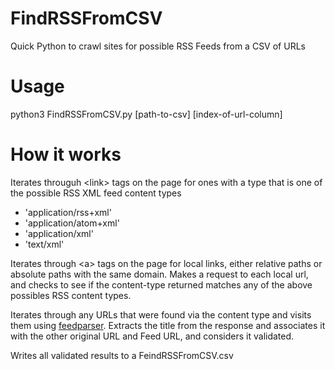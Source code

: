 # FindRSSFromCSV
Quick Python to crawl sites for possible RSS Feeds from a CSV of URLs

# Usage
python3 FindRSSFromCSV.py [path-to-csv] [index-of-url-column]

# How it works
Iterates througuh &lt;link&gt; tags on the page for ones with a type that is one of the possible RSS XML feed content types

* 'application/rss+xml'
* 'application/atom+xml'
* 'application/xml'
* 'text/xml'

Iterates through &lt;a&gt; tags on the page for local links, either relative paths or absolute paths with the same domain.
Makes a request to each local url, and checks to see if the content-type returned matches any of the above possibles
RSS content types.

Iterates through any URLs that were found via the content type and visits them using [feedparser](https://pypi.org/project/feedparser/).
Extracts the title from the response and associates it with the other original URL and Feed URL, and considers it validated.

Writes all validated results to a FeindRSSFromCSV.csv

